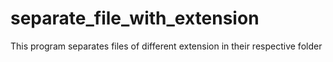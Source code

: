 # separate_file_with_extension
This program separates files of different extension in their respective folder

